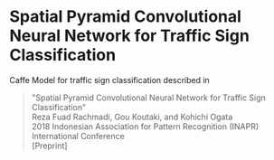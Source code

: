 # Spatial Pyramid Convolutional Neural Network for Traffic Sign Classification

Caffe Model for traffic sign classification described in
>"Spatial Pyramid Convolutional Neural Network for Traffic Sign Classification"<br/>
>Reza Fuad Rachmadi, Gou Koutaki, and Kohichi Ogata<br/>
>2018 Indonesian Association for Pattern Recognition (INAPR) International Conference<br/>
>[Preprint]


